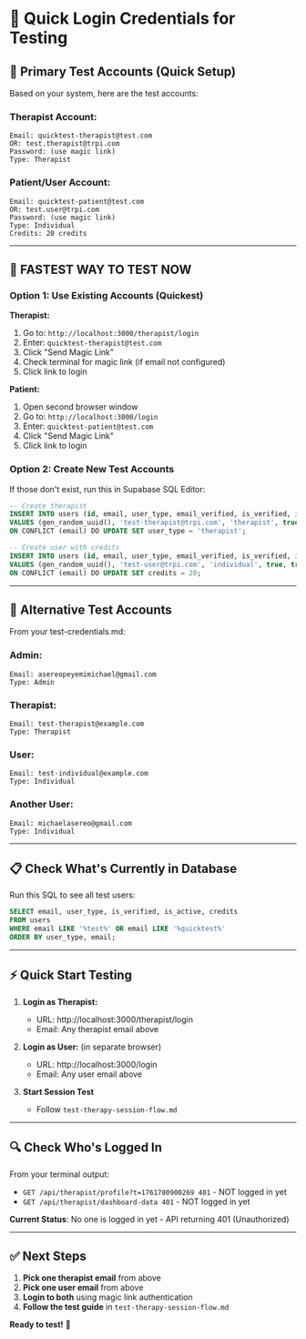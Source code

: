 # 🔑 Quick Login Credentials for Testing

## 🎯 Primary Test Accounts (Quick Setup)

Based on your system, here are the test accounts:

### Therapist Account:
```
Email: quicktest-therapist@test.com
OR: test.therapist@trpi.com
Password: (use magic link)
Type: Therapist
```

### Patient/User Account:
```
Email: quicktest-patient@test.com
OR: test.user@trpi.com  
Password: (use magic link)
Type: Individual
Credits: 20 credits
```

---

## 🚀 FASTEST WAY TO TEST NOW

### Option 1: Use Existing Accounts (Quickest)

**Therapist:**
1. Go to: `http://localhost:3000/therapist/login`
2. Enter: `quicktest-therapist@test.com`
3. Click "Send Magic Link"
4. Check terminal for magic link (if email not configured)
5. Click link to login

**Patient:**
1. Open second browser window
2. Go to: `http://localhost:3000/login`
3. Enter: `quicktest-patient@test.com`
4. Click "Send Magic Link"
5. Click link to login

### Option 2: Create New Test Accounts

If those don't exist, run this in Supabase SQL Editor:

```sql
-- Create therapist
INSERT INTO users (id, email, user_type, email_verified, is_verified, is_active)
VALUES (gen_random_uuid(), 'test-therapist@trpi.com', 'therapist', true, true, true)
ON CONFLICT (email) DO UPDATE SET user_type = 'therapist';

-- Create user with credits  
INSERT INTO users (id, email, user_type, email_verified, is_verified, is_active, credits)
VALUES (gen_random_uuid(), 'test-user@trpi.com', 'individual', true, true, true, 20)
ON CONFLICT (email) DO UPDATE SET credits = 20;
```

---

## 🧪 Alternative Test Accounts

From your test-credentials.md:

### Admin:
```
Email: asereopeyemimichael@gmail.com
Type: Admin
```

### Therapist:
```
Email: test-therapist@example.com
Type: Therapist
```

### User:
```
Email: test-individual@example.com
Type: Individual
```

### Another User:
```
Email: michaelasereo@gmail.com
Type: Individual
```

---

## 📋 Check What's Currently in Database

Run this SQL to see all test users:

```sql
SELECT email, user_type, is_verified, is_active, credits
FROM users 
WHERE email LIKE '%test%' OR email LIKE '%quicktest%'
ORDER BY user_type, email;
```

---

## ⚡ Quick Start Testing

1. **Login as Therapist:**
   - URL: http://localhost:3000/therapist/login
   - Email: Any therapist email above

2. **Login as User:** (in separate browser)
   - URL: http://localhost:3000/login  
   - Email: Any user email above

3. **Start Session Test**
   - Follow `test-therapy-session-flow.md`

---

## 🔍 Check Who's Logged In

From your terminal output:
- `GET /api/therapist/profile?t=1761780900269 401` - NOT logged in yet
- `GET /api/therapist/dashboard-data 401` - NOT logged in yet

**Current Status**: No one is logged in yet - API returning 401 (Unauthorized)

---

## ✅ Next Steps

1. **Pick one therapist email** from above
2. **Pick one user email** from above  
3. **Login to both** using magic link authentication
4. **Follow the test guide** in `test-therapy-session-flow.md`

**Ready to test!** 🚀

